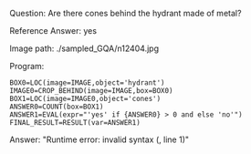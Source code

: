 Question: Are there cones behind the hydrant made of metal?

Reference Answer: yes

Image path: ./sampled_GQA/n12404.jpg

Program:

```
BOX0=LOC(image=IMAGE,object='hydrant')
IMAGE0=CROP_BEHIND(image=IMAGE,box=BOX0)
BOX1=LOC(image=IMAGE0,object='cones')
ANSWER0=COUNT(box=BOX1)
ANSWER1=EVAL(expr="'yes' if {ANSWER0} > 0 and else 'no'")
FINAL_RESULT=RESULT(var=ANSWER1)
```
Answer: "Runtime error: invalid syntax (<string>, line 1)"

